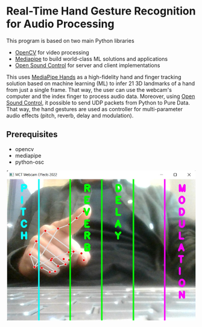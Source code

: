 # Real-Time Hand Gesture Recognition for Audio Processing

This program is based on two main Python libraries 

- [OpenCV](https://pypi.org/project/opencv-python/) for video processing 
- [Mediapipe](https://pypi.org/project/mediapipe/) to build world-class ML solutions and applications 
- [Open Sound Control](https://pypi.org/project/python-osc/) for server and client implementations 

This uses [MediaPipe Hands](https://google.github.io/mediapipe/solutions/hands) as a high-fidelity hand and finger tracking solution based on machine learning (ML) to infer 21 3D landmarks of a hand from just a single frame. That way, the user can use the webcam's computer and the index finger to process audio data. Moreover, using [Open Sound Control](https://pypi.org/project/python-osc/), it possible to send UDP packets from Python to Pure Data. That way, the hand gestures are used as controller for multi-parameter audio effects (pitch, reverb, delay and modulation).

## Prerequisites

- opencv
- mediapipe
- python-osc

<p align="center">
  <img src="https://raw.githubusercontent.com/joachimpoutaraud/real-time-hand-gesture-recognition-for-audio-processing/main/webcam.jpg" width="500" title="Real-Time Hand Gesture Recognition with the computer's webcam">
</p>




